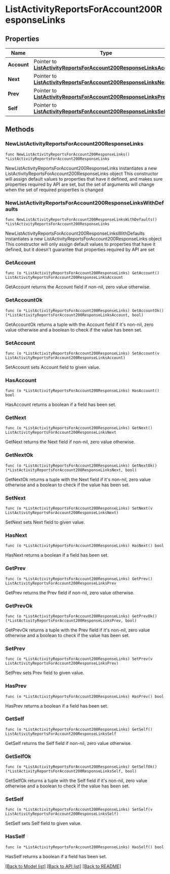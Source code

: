 # ListActivityReportsForAccount200ResponseLinks

## Properties

Name | Type | Description | Notes
------------ | ------------- | ------------- | -------------
**Account** | Pointer to [**ListActivityReportsForAccount200ResponseLinksAccount**](ListActivityReportsForAccount200ResponseLinksAccount.md) |  | [optional] 
**Next** | Pointer to [**ListActivityReportsForAccount200ResponseLinksNext**](ListActivityReportsForAccount200ResponseLinksNext.md) |  | [optional] 
**Prev** | Pointer to [**ListActivityReportsForAccount200ResponseLinksPrev**](ListActivityReportsForAccount200ResponseLinksPrev.md) |  | [optional] 
**Self** | Pointer to [**ListActivityReportsForAccount200ResponseLinksSelf**](ListActivityReportsForAccount200ResponseLinksSelf.md) |  | [optional] 

## Methods

### NewListActivityReportsForAccount200ResponseLinks

`func NewListActivityReportsForAccount200ResponseLinks() *ListActivityReportsForAccount200ResponseLinks`

NewListActivityReportsForAccount200ResponseLinks instantiates a new ListActivityReportsForAccount200ResponseLinks object
This constructor will assign default values to properties that have it defined,
and makes sure properties required by API are set, but the set of arguments
will change when the set of required properties is changed

### NewListActivityReportsForAccount200ResponseLinksWithDefaults

`func NewListActivityReportsForAccount200ResponseLinksWithDefaults() *ListActivityReportsForAccount200ResponseLinks`

NewListActivityReportsForAccount200ResponseLinksWithDefaults instantiates a new ListActivityReportsForAccount200ResponseLinks object
This constructor will only assign default values to properties that have it defined,
but it doesn't guarantee that properties required by API are set

### GetAccount

`func (o *ListActivityReportsForAccount200ResponseLinks) GetAccount() ListActivityReportsForAccount200ResponseLinksAccount`

GetAccount returns the Account field if non-nil, zero value otherwise.

### GetAccountOk

`func (o *ListActivityReportsForAccount200ResponseLinks) GetAccountOk() (*ListActivityReportsForAccount200ResponseLinksAccount, bool)`

GetAccountOk returns a tuple with the Account field if it's non-nil, zero value otherwise
and a boolean to check if the value has been set.

### SetAccount

`func (o *ListActivityReportsForAccount200ResponseLinks) SetAccount(v ListActivityReportsForAccount200ResponseLinksAccount)`

SetAccount sets Account field to given value.

### HasAccount

`func (o *ListActivityReportsForAccount200ResponseLinks) HasAccount() bool`

HasAccount returns a boolean if a field has been set.

### GetNext

`func (o *ListActivityReportsForAccount200ResponseLinks) GetNext() ListActivityReportsForAccount200ResponseLinksNext`

GetNext returns the Next field if non-nil, zero value otherwise.

### GetNextOk

`func (o *ListActivityReportsForAccount200ResponseLinks) GetNextOk() (*ListActivityReportsForAccount200ResponseLinksNext, bool)`

GetNextOk returns a tuple with the Next field if it's non-nil, zero value otherwise
and a boolean to check if the value has been set.

### SetNext

`func (o *ListActivityReportsForAccount200ResponseLinks) SetNext(v ListActivityReportsForAccount200ResponseLinksNext)`

SetNext sets Next field to given value.

### HasNext

`func (o *ListActivityReportsForAccount200ResponseLinks) HasNext() bool`

HasNext returns a boolean if a field has been set.

### GetPrev

`func (o *ListActivityReportsForAccount200ResponseLinks) GetPrev() ListActivityReportsForAccount200ResponseLinksPrev`

GetPrev returns the Prev field if non-nil, zero value otherwise.

### GetPrevOk

`func (o *ListActivityReportsForAccount200ResponseLinks) GetPrevOk() (*ListActivityReportsForAccount200ResponseLinksPrev, bool)`

GetPrevOk returns a tuple with the Prev field if it's non-nil, zero value otherwise
and a boolean to check if the value has been set.

### SetPrev

`func (o *ListActivityReportsForAccount200ResponseLinks) SetPrev(v ListActivityReportsForAccount200ResponseLinksPrev)`

SetPrev sets Prev field to given value.

### HasPrev

`func (o *ListActivityReportsForAccount200ResponseLinks) HasPrev() bool`

HasPrev returns a boolean if a field has been set.

### GetSelf

`func (o *ListActivityReportsForAccount200ResponseLinks) GetSelf() ListActivityReportsForAccount200ResponseLinksSelf`

GetSelf returns the Self field if non-nil, zero value otherwise.

### GetSelfOk

`func (o *ListActivityReportsForAccount200ResponseLinks) GetSelfOk() (*ListActivityReportsForAccount200ResponseLinksSelf, bool)`

GetSelfOk returns a tuple with the Self field if it's non-nil, zero value otherwise
and a boolean to check if the value has been set.

### SetSelf

`func (o *ListActivityReportsForAccount200ResponseLinks) SetSelf(v ListActivityReportsForAccount200ResponseLinksSelf)`

SetSelf sets Self field to given value.

### HasSelf

`func (o *ListActivityReportsForAccount200ResponseLinks) HasSelf() bool`

HasSelf returns a boolean if a field has been set.


[[Back to Model list]](../README.md#documentation-for-models) [[Back to API list]](../README.md#documentation-for-api-endpoints) [[Back to README]](../README.md)


